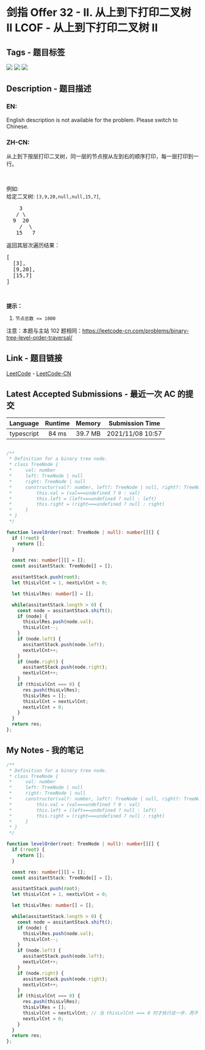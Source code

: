 
# 剑指 Offer 32 - II. 从上到下打印二叉树 II LCOF - 从上到下打印二叉树 II

## Tags - 题目标签

 <img src="https://img.shields.io/badge/Tree-树-blue.svg">   <img src="https://img.shields.io/badge/Breadth-First Search-广度优先搜索-blue.svg">   <img src="https://img.shields.io/badge/Binary Tree-二叉树-blue.svg">  


## Description - 题目描述

### EN:
English description is not available for the problem. Please switch to Chinese.

### ZH-CN:
<p>从上到下按层打印二叉树，同一层的节点按从左到右的顺序打印，每一层打印到一行。</p>

<p>&nbsp;</p>

<p>例如:<br>
给定二叉树:&nbsp;<code>[3,9,20,null,null,15,7]</code>,</p>

<pre>    3
   / \
  9  20
    /  \
   15   7
</pre>

<p>返回其层次遍历结果：</p>

<pre>[
  [3],
  [9,20],
  [15,7]
]
</pre>

<p>&nbsp;</p>

<p><strong>提示：</strong></p>

<ol>
	<li><code>节点总数 &lt;= 1000</code></li>
</ol>

<p>注意：本题与主站 102 题相同：<a href="https://leetcode-cn.com/problems/binary-tree-level-order-traversal/">https://leetcode-cn.com/problems/binary-tree-level-order-traversal/</a></p>



## Link - 题目链接

[LeetCode](https://leetcode.com/problems/cong-shang-dao-xia-da-yin-er-cha-shu-ii-lcof/description/)  -  [LeetCode-CN](https://leetcode-cn.com/problems/cong-shang-dao-xia-da-yin-er-cha-shu-ii-lcof/description/)
## Latest Accepted Submissions - 最近一次 AC 的提交


| Language | Runtime | Memory | Submission Time |
|:---:|:---:|:---:|:---:|
| typescript  | 84 ms | 39.7 MB | 2021/11/08 10:57 |

```typescript

/**
 * Definition for a binary tree node.
 * class TreeNode {
 *     val: number
 *     left: TreeNode | null
 *     right: TreeNode | null
 *     constructor(val?: number, left?: TreeNode | null, right?: TreeNode | null) {
 *         this.val = (val===undefined ? 0 : val)
 *         this.left = (left===undefined ? null : left)
 *         this.right = (right===undefined ? null : right)
 *     }
 * }
 */

function levelOrder(root: TreeNode | null): number[][] {
  if (!root) {
    return [];
  }

  const res: number[][] = [];
  const assitantStack: TreeNode[] = [];

  assitantStack.push(root);
  let thisLvlCnt = 1, nextLvlCnt = 0;

  let thisLvlRes: number[] = [];

  while(assitantStack.length > 0) {
    const node = assitantStack.shift();
    if (node) {
      thisLvlRes.push(node.val);
      thisLvlCnt--;
    }
    if (node.left) {
      assitantStack.push(node.left);
      nextLvlCnt++;
    }
    if (node.right) {
      assitantStack.push(node.right);
      nextLvlCnt++;
    }
    if (thisLvlCnt === 0) {
      res.push(thisLvlRes);
      thisLvlRes = [];
      thisLvlCnt = nextLvlCnt;
      nextLvlCnt = 0;
    }
  }
  return res;
};

```
## My Notes - 我的笔记


```typescript
/**
 * Definition for a binary tree node.
 * class TreeNode {
 *     val: number
 *     left: TreeNode | null
 *     right: TreeNode | null
 *     constructor(val?: number, left?: TreeNode | null, right?: TreeNode | null) {
 *         this.val = (val===undefined ? 0 : val)
 *         this.left = (left===undefined ? null : left)
 *         this.right = (right===undefined ? null : right)
 *     }
 * }
 */

function levelOrder(root: TreeNode | null): number[][] {
  if (!root) {
    return [];
  }

  const res: number[][] = [];
  const assitantStack: TreeNode[] = [];

  assitantStack.push(root);
  let thisLvlCnt = 1, nextLvlCnt = 0;

  let thisLvlRes: number[] = [];

  while(assitantStack.length > 0) {
    const node = assitantStack.shift();
    if (node) {
      thisLvlRes.push(node.val);
      thisLvlCnt--;
    }
    if (node.left) {
      assitantStack.push(node.left);
      nextLvlCnt++;
    }
    if (node.right) {
      assitantStack.push(node.right);
      nextLvlCnt++;
    }
    if (thisLvlCnt === 0) {
      res.push(thisLvlRes);
      thisLvlRes = [];
      thisLvlCnt = nextLvlCnt; // 当 thisLvlCnt === 0 时才执行这一步，而不是每次循环开头都执行这一步
      nextLvlCnt = 0;
    }
  }
  return res;
};
```

